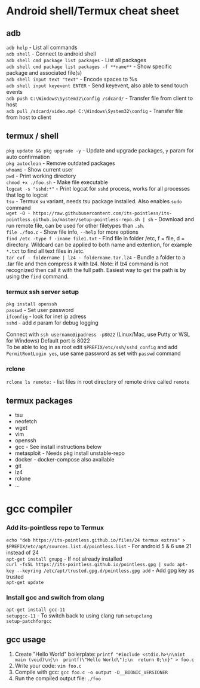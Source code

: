# Android shell/Termux cheat sheet

## adb
`adb help` - List all commands  
`adb shell` - Connect to android shell  
`adb shell cmd package list packages` - List all packages   
`adb shell cmd package list packages -f **name**` - Show specific package and associated file(s)  
`adb shell input text "text"` - Encode spaces to %s  
`adb shell input keyevent ENTER`  - Send keyevent, also able to send touch events  
`adb push C:\Windows\System32\config /sdcard/` - Transfer file from client to host  
`adb pull /sdcard/video.mp4 C:\Windows\System32\config` - Transfer file from host to client  

## termux / shell
`pkg update && pkg upgrade -y`  - Update and upgrade packages, `y` param for auto confirmation  
`pkg autoclean` - Remove outdated packages  
`whoami` - Show current user  
`pwd` - Print working directory  
`chmod +x ./foo.sh` - Make file executable  
`logcat -s "sshd:*"` - Print logcat for `sshd` process, works for all processes that log to logcat  
`tsu` - Termux `su` variant, needs tsu package installed. Also enables `sudo` command  
`wget -O - https://raw.githubusercontent.com/its-pointless/its-pointless.github.io/master/setup-pointless-repo.sh | sh` - Download and run remote file, can be used for other filetypes than `.sh`.  
`file ./foo.c` - Show file info, `--help` for more options  
`find /etc -type f -iname file1.txt` - Find file in folder /etc, f = file, d = directory. Wildcard can be applied to both name and extention, for example `*.txt` to find all text files in /etc.  
`tar cvf - foldername | lz4 - foldername.tar.lz4` - Bundle a folder to a .tar file and then compress it with lz4. Note: if lz4 command is not recognized then call it with the full path. Easiest way to get the path is by using the `find` command.  

### termux ssh server setup
`pkg install openssh`  
`passwd` - Set user password  
`ifconfig` - look for inet ip adress  
`sshd` - add `d` param for debug logging  

Connect with `ssh username@ipadress -p8022` (Linux/Mac, use Putty or WSL for Windows) Default port is 8022  
To be able to log in as root edit `$PREFIX/etc/ssh/sshd_config` and add `PermitRootLogin yes`, use same password as set with `passwd` command  

### rclone
`rclone ls remote:` - list files in root directory of remote drive called `remote`  

## termux packages
* tsu  
* neofetch  
* wget  
* vim  
* openssh  
* gcc - See install instructions below  
* metasploit - Needs pkg install unstable-repo  
* docker - docker-compose also available  
* git  
* lz4  
* rclone
* ...

# gcc compiler
### Add its-pointless repo to Termux
`echo "deb https://its-pointless.github.io/files/24 termux extras" > $PREFIX/etc/apt/sources.list.d/pointless.list` - For android 5 & 6 use 21 instead of 24  
`apt-get install gnupg` - If not already installed  
`curl -fsSL https://its-pointless.github.io/pointless.gpg | sudo apt-key --keyring /etc/apt/trusted.gpg.d/pointless.gpg add` - Add gpg key as trusted  
`apt-get update`  

### Install gcc and switch from clang  
`apt-get install gcc-11`  
`setupgcc-11` - To switch back to using clang run `setupclang`  
`setup-patchforgcc`  

## gcc usage
1. Create "Hello World" boilerplate: `printf "#include <stdio.h>\n\nint main (void)\n{\n  printf(\"Hello World\");\n  return 0;\n}" > foo.c`  
2. Write your code: `vim foo.c`  
3. Compile with gcc: `gcc foo.c -o output -D__BIONIC_VERSIONER`  
4. Run the compiled output file: `./foo`  
